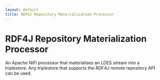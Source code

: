 ```yaml
---
layout: default
title: RDF4J Repository Materialization Processor
---
```


# RDF4J Repository Materialization Processor

An Apache NiFi processor that materialises an LDES stream into a triplestore.
Any triplestore that supports the RDF4J remote repository API can be used.